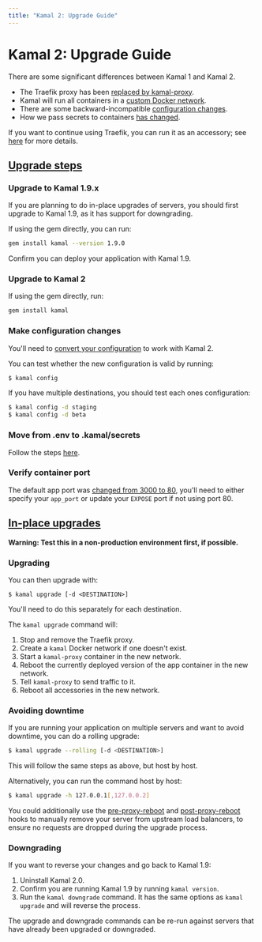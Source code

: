 ```yaml
---
title: "Kamal 2: Upgrade Guide"
---
```


# Kamal 2: Upgrade Guide

There are some significant differences between Kamal 1 and Kamal 2.

- The Traefik proxy has been [replaced by kamal-proxy](../proxy-changes).
- Kamal will run all containers in a [custom Docker network](../network-changes).
- There are some backward-incompatible [configuration changes](../configuration-changes).
- How we pass secrets to containers [has changed](../secrets-changes).

If you want to continue using Traefik, you can run it as an accessory; see [here](../continuing-to-use-traefik) for more details.

## [Upgrade steps](#upgrade-steps)

### Upgrade to Kamal 1.9.x

If you are planning to do in-place upgrades of servers, you should first upgrade to Kamal 1.9, as it has support for downgrading.

If using the gem directly, you can run:

```bash
gem install kamal --version 1.9.0
```

Confirm you can deploy your application with Kamal 1.9.

### Upgrade to Kamal 2

If using the gem directly, run:

```bash
gem install kamal
```

### Make configuration changes

You'll need to [convert your configuration](../configuration-changes) to work with Kamal 2.

You can test whether the new configuration is valid by running:

```bash
$ kamal config
```

If you have multiple destinations, you should test each ones configuration:

```bash
$ kamal config -d staging
$ kamal config -d beta
```

### Move from .env to .kamal/secrets

Follow the steps [here](../secrets-changes).

### Verify container port

The default app port was [changed from 3000 to 80](https://kamal-deploy.org/docs/upgrading/configuration-changes/#traefik-to-proxy), you'll need to either specify your `app_port` or update your `EXPOSE` port if not using port 80.

## [In-place upgrades](#in-place-upgrades)

**Warning: Test this in a non-production environment first, if possible.**

### Upgrading

You can then upgrade with:

```
$ kamal upgrade [-d <DESTINATION>]
```

You'll need to do this separately for each destination.

The `kamal upgrade` command will:

1. Stop and remove the Traefik proxy.
2. Create a `kamal` Docker network if one doesn't exist.
3. Start a `kamal-proxy` container in the new network.
4. Reboot the currently deployed version of the app container in the new network.
5. Tell `kamal-proxy` to send traffic to it.
6. Reboot all accessories in the new network.

### Avoiding downtime

If you are running your application on multiple servers and want to avoid downtime, you can do a rolling upgrade:

```bash
$ kamal upgrade --rolling [-d <DESTINATION>]
```

This will follow the same steps as above, but host by host.

Alternatively, you can run the command host by host:

```bash
$ kamal upgrade -h 127.0.0.1[,127.0.0.2]
```

You could additionally use the [pre-proxy-reboot](../hooks/pre-proxy-reboot.md) and [post-proxy-reboot](../hooks/post-proxy-reboot.md) hooks to manually remove your server from upstream load balancers, to ensure no requests are dropped during the upgrade process.

### Downgrading

If you want to reverse your changes and go back to Kamal 1.9:

1. Uninstall Kamal 2.0.
2. Confirm you are running Kamal 1.9 by running `kamal version`.
3. Run the `kamal downgrade` command. It has the same options as `kamal upgrade` and will reverse the process.

The upgrade and downgrade commands can be re-run against servers that have already been upgraded or downgraded.
